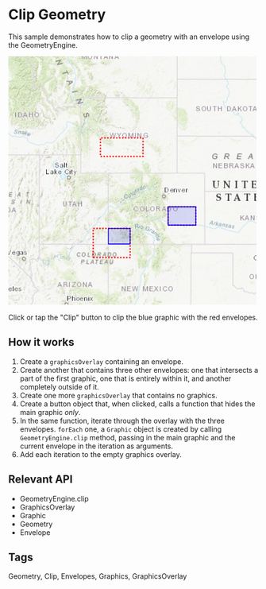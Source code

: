 # Clip Geometry

This sample demonstrates how to clip a geometry with an envelope using the GeometryEngine.

![](screenshot.png)

Click or tap the "Clip" button to clip the blue graphic with the red envelopes.

## How it works
1. Create a `graphicsOverlay` containing an envelope.
2. Create another that contains three other envelopes: one that intersects a part of the first graphic, one that is entirely within it, and another completely outside of it.
3. Create one more `graphicsOverlay` that contains no graphics.
4. Create a button object that, when clicked, calls a function that hides the main graphic *only*.
5. In the same function, iterate through the overlay with the three envelopes. `forEach` one, a `Graphic` object is created by calling `GeometryEngine.clip` method, passing in the main graphic and the current envelope in the iteration as arguments.
6. Add each iteration to the empty graphics overlay.

## Relevant API
 - GeometryEngine.clip
 - GraphicsOverlay
 - Graphic
 - Geometry
 - Envelope

## Tags
Geometry, Clip, Envelopes, Graphics, GraphicsOverlay

